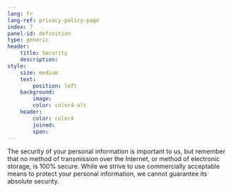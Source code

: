 ```yaml
---
lang: fr
lang-ref: privacy-policy-page
index: 7
panel-id: definition
type: generic
header:
    title: Security
    description:
style:
    size: medium
    text:
        position: left
    background:
        image:
        color: color4-alt
    header:
        color: color4
        joined:
        span:
---
```

<div class="inner">
    <p>The security of your personal information is important to us, but remember that no method of transmission over the Internet, or method of electronic storage, is 100% secure. While we strive to use commercially acceptable means to protect your personal information, we cannot guarantee its absolute security.</p>
</div>
